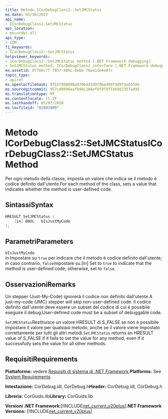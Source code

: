 ```yaml
---
title: Metodo ICorDebugClass2::SetJMCStatus
ms.date: 03/30/2017
api_name:
- ICorDebugClass2.SetJMCStatus
api_location:
- mscordbi.dll
api_type:
- COM
f1_keywords:
- ICorDebugClass2::SetJMCStatus
helpviewer_keywords:
- ICorDebugClass2::SetJMCStatus method [.NET Framework debugging]
- SetJMCStatus method, ICorDebugClass2 interface [.NET Framework debugging]
ms.assetid: 077e6c7f-f857-480c-bebb-76ee1de4e8fc
topic_type:
- apiref
ms.openlocfilehash: 9fb2f960098e970b4d3d9f0be499f4d9fda6558e
ms.sourcegitcommit: 957c49696eaf048c284ef8f9f8ffeb562357ad95
ms.translationtype: MT
ms.contentlocale: it-IT
ms.lasthandoff: 05/07/2020
ms.locfileid: "82893900"
---
```

# <a name="icordebugclass2setjmcstatus-method"></a><span data-ttu-id="afbdd-102">Metodo ICorDebugClass2::SetJMCStatus</span><span class="sxs-lookup"><span data-stu-id="afbdd-102">ICorDebugClass2::SetJMCStatus Method</span></span>
<span data-ttu-id="afbdd-103">Per ogni metodo della classe, imposta un valore che indica se il metodo è codice definito dall'utente.</span><span class="sxs-lookup"><span data-stu-id="afbdd-103">For each method of the class, sets a value that indicates whether the method is user-defined code.</span></span>  
  
## <a name="syntax"></a><span data-ttu-id="afbdd-104">Sintassi</span><span class="sxs-lookup"><span data-stu-id="afbdd-104">Syntax</span></span>  
  
```cpp  
HRESULT SetJMCStatus (  
    [in] BOOL   bIsJustMyCode  
);  
```  
  
## <a name="parameters"></a><span data-ttu-id="afbdd-105">Parametri</span><span class="sxs-lookup"><span data-stu-id="afbdd-105">Parameters</span></span>  
 `bIsJustMyCode`  
 <span data-ttu-id="afbdd-106">in Impostare su `true` per indicare che il metodo è codice definito dall'utente; in caso contrario, `false`impostare su.</span><span class="sxs-lookup"><span data-stu-id="afbdd-106">[in] Set to `true` to indicate that the method is user-defined code; otherwise, set to `false`.</span></span>  
  
## <a name="remarks"></a><span data-ttu-id="afbdd-107">Osservazioni</span><span class="sxs-lookup"><span data-stu-id="afbdd-107">Remarks</span></span>  
 <span data-ttu-id="afbdd-108">Un stepper (Just-My-Code) ignorerà il codice non definito dall'utente.</span><span class="sxs-lookup"><span data-stu-id="afbdd-108">A just-my-code (JMC) stepper will skip non-user-defined code.</span></span> <span data-ttu-id="afbdd-109">Il codice definito dall'utente deve essere un subset del codice di cui è possibile eseguire il debug.</span><span class="sxs-lookup"><span data-stu-id="afbdd-109">User-defined code must be a subset of debuggable code.</span></span>  
  
 <span data-ttu-id="afbdd-110">`SetJMCStatus`Restituisce un valore HRESULT di S_FALSE se non è possibile impostare il valore per qualsiasi metodo, anche se il valore viene impostato correttamente per tutti gli altri metodi.</span><span class="sxs-lookup"><span data-stu-id="afbdd-110">`SetJMCStatus` returns an HRESULT value of S_FALSE if it fails to set the value for any method, even if it successfully sets the value for all other methods.</span></span>  
  
## <a name="requirements"></a><span data-ttu-id="afbdd-111">Requisiti</span><span class="sxs-lookup"><span data-stu-id="afbdd-111">Requirements</span></span>  
 <span data-ttu-id="afbdd-112">**Piattaforme:** vedere [Requisiti di sistema di .NET Framework](../../get-started/system-requirements.md).</span><span class="sxs-lookup"><span data-stu-id="afbdd-112">**Platforms:** See [System Requirements](../../get-started/system-requirements.md).</span></span>  
  
 <span data-ttu-id="afbdd-113">**Intestazione:** CorDebug.idl, CorDebug.h</span><span class="sxs-lookup"><span data-stu-id="afbdd-113">**Header:** CorDebug.idl, CorDebug.h</span></span>  
  
 <span data-ttu-id="afbdd-114">**Libreria:** CorGuids.lib</span><span class="sxs-lookup"><span data-stu-id="afbdd-114">**Library:** CorGuids.lib</span></span>  
  
 <span data-ttu-id="afbdd-115">**Versioni .NET Framework:**[!INCLUDE[net_current_v20plus](../../../../includes/net-current-v20plus-md.md)]</span><span class="sxs-lookup"><span data-stu-id="afbdd-115">**.NET Framework Versions:** [!INCLUDE[net_current_v20plus](../../../../includes/net-current-v20plus-md.md)]</span></span>
